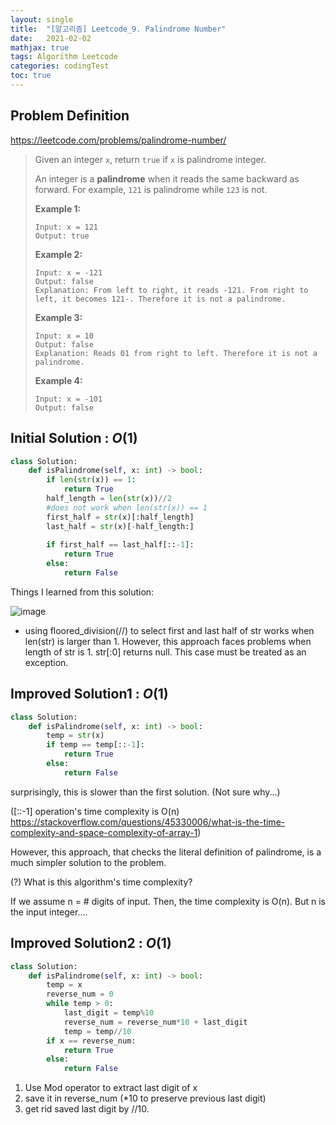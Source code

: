 ```yaml
---
layout: single
title:  "[알고리즘] Leetcode_9. Palindrome Number"
date:   2021-02-02
mathjax: true
tags: Algorithm Leetcode
categories: codingTest
toc: true
---
```

## Problem Definition

https://leetcode.com/problems/palindrome-number/

 > Given an integer `x`, return `true` if `x` is palindrome integer.
 >
 > An integer is a **palindrome** when it reads the same backward as forward. For example, `121` is palindrome while `123` is not.
 >
 >  
 >
 > **Example 1:**
 >
 > ```
 > Input: x = 121
 > Output: true
 > ```
 >
 > **Example 2:**
 >
 > ```
 > Input: x = -121
 > Output: false
 > Explanation: From left to right, it reads -121. From right to left, it becomes 121-. Therefore it is not a palindrome.
 > ```
 >
 > **Example 3:**
 >
 > ```
 > Input: x = 10
 > Output: false
 > Explanation: Reads 01 from right to left. Therefore it is not a palindrome.
 > ```
 >
 > **Example 4:**
 >
 > ```
 > Input: x = -101
 > Output: false
 > ```

## Initial Solution : $O(1)$

```python
class Solution:
    def isPalindrome(self, x: int) -> bool:
        if len(str(x)) == 1:
            return True
        half_length = len(str(x))//2
        #does not work when len(str(x)) == 1
        first_half = str(x)[:half_length]
        last_half = str(x)[-half_length:] 
   
        if first_half == last_half[::-1]:
            return True
        else:
            return False
```

Things I learned from this solution:

![image](https://user-images.githubusercontent.com/46898478/101442406-a0a7e980-395e-11eb-9879-0cf6ccb4d07e.png)

- using floored_division(//) to select first and last half of str works when len(str) is larger than 1. However, this approach faces problems when length of str is 1. str[:0] returns null. This case must be treated as an exception. 

## Improved Solution1 : $O(1)$

```python
class Solution:
    def isPalindrome(self, x: int) -> bool:
        temp = str(x)
        if temp == temp[::-1]:
            return True
        else:
            return False
```

surprisingly, this is slower than the first solution. (Not sure why...) 

([::-1] operation's time complexity is O(n) https://stackoverflow.com/questions/45330006/what-is-the-time-complexity-and-space-complexity-of-array-1) 

However, this approach, that checks the literal definition of palindrome, is a much simpler solution to the problem.

(?) What is this algorithm's time complexity? 

If we assume n = # digits of input. Then, the time complexity is O(n). But n is  the input integer....

## Improved Solution2 : $O(1)$

```python
class Solution:
    def isPalindrome(self, x: int) -> bool:
        temp = x
        reverse_num = 0
        while temp > 0:
            last_digit = temp%10
            reverse_num = reverse_num*10 + last_digit
            temp = temp//10
        if x == reverse_num:
            return True
        else:
            return False
```

1. Use Mod operator to extract last digit of x
2. save it in reverse_num (*10 to preserve previous last digit)
3. get rid saved last digit by //10.